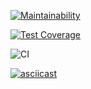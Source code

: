 [![Maintainability](https://api.codeclimate.com/v1/badges/a99a88d28ad37a79dbf6/maintainability)](https://codeclimate.com/github/codeclimate/codeclimate/maintainability)

[![Test Coverage](https://api.codeclimate.com/v1/badges/a99a88d28ad37a79dbf6/test_coverage)](https://codeclimate.com/github/codeclimate/codeclimate/test_coverage)

![CI](https://github.com/sashashakun/frontend-project-lvl1/workflows/CI/badge.svg?branch=master)

[![asciicast](https://asciinema.org/a/BX10LGwuBNFyMVF8M8AcfbkEg.svg)](https://asciinema.org/a/BX10LGwuBNFyMVF8M8AcfbkEg)